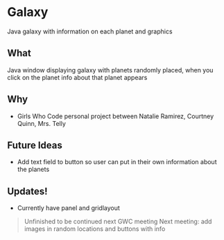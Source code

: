 # Galaxy
Java galaxy with information on each planet and graphics

## What
Java window displaying galaxy with planets randomly placed, when you click on the planet info about that planet appears

## Why
- Girls Who Code personal project between Natalie Ramirez, Courtney Quinn, Mrs. Telly

## Future Ideas
- Add text field to button so user can put in their own information about the planets

## Updates!
- Currently have panel and gridlayout 
> Unfinished to be continued next GWC meeting
> Next meeting: add images in random locations and buttons with info
